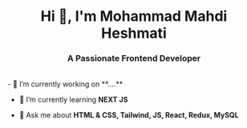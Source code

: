 <h1 align="center">Hi 👋, I'm Mohammad Mahdi Heshmati</h1>
<h3 align="center">A Passionate Frontend Developer</h3>
<br />
- 🔭 I’m currently working on **....**

- 🌱 I’m currently learning **NEXT JS**

- 💬 Ask me about **HTML & CSS, Tailwind, JS, React, Redux, MySQL**
